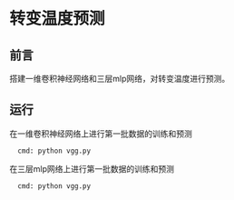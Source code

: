 # 转变温度预测

## 前言
搭建一维卷积神经网络和三层mlp网络，对转变温度进行预测。

## 运行
在一维卷积神经网络上进行第一批数据的训练和预测

      cmd: python vgg.py

在三层mlp网络上进行第一批数据的训练和预测

      cmd: python vgg.py






